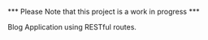 *** Please Note that this project is a work in progress ***

Blog Application using RESTful routes. 